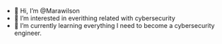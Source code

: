 - 👋 Hi, I’m @Marawilson
- 👀 I’m interested in everithing related with cybersecurity
- 🌱 I’m currently learning everything I need to become a cybersecurity engineer.
  

<!---
Marawilson/Marawilson is a ✨ special ✨ repository because its `README.md` (this file) appears on your GitHub profile.
You can click the Preview link to take a look at your changes.
--->
